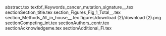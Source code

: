 abstract.tex
textbf_Keywords_cancer_mutation_signature__.tex
sectionSection_title.tex
section_Figures_Fig_1_Total__.tex
section_Methods_All_in_house__.tex
figures/download (2)/download (2).png
sectionCompeting_int.tex
sectionAuthors_contr.tex
sectionAcknowledgeme.tex
sectionAdditional_Fi.tex
